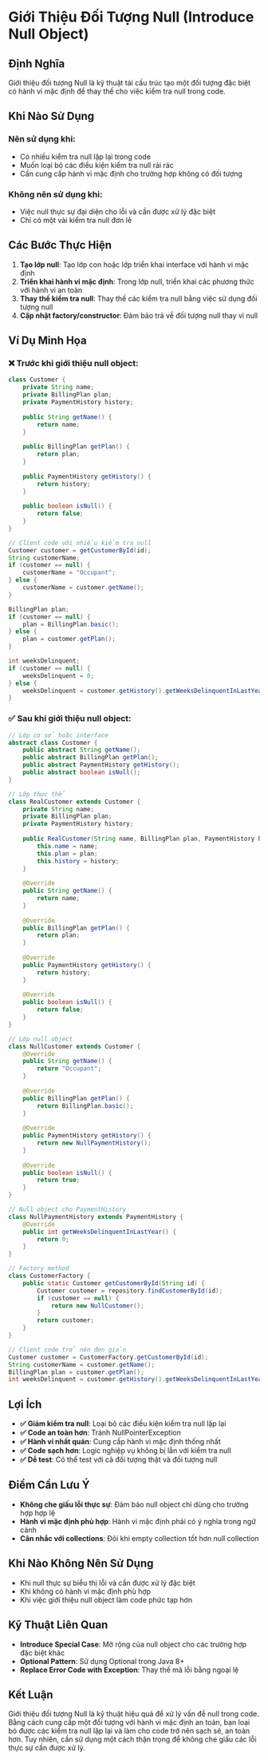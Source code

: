 # **Giới Thiệu Đối Tượng Null (Introduce Null Object)**

## **Định Nghĩa**
Giới thiệu đối tượng Null là kỹ thuật tái cấu trúc tạo một đối tượng đặc biệt có hành vi mặc định để thay thế cho việc kiểm tra null trong code.

## **Khi Nào Sử Dụng**

### **Nên sử dụng khi:**
- Có nhiều kiểm tra null lặp lại trong code
- Muốn loại bỏ các điều kiện kiểm tra null rải rác
- Cần cung cấp hành vi mặc định cho trường hợp không có đối tượng

### **Không nên sử dụng khi:**
- Việc null thực sự đại diện cho lỗi và cần được xử lý đặc biệt
- Chỉ có một vài kiểm tra null đơn lẻ

## **Các Bước Thực Hiện**

1. **Tạo lớp null**: Tạo lớp con hoặc lớp triển khai interface với hành vi mặc định
2. **Triển khai hành vi mặc định**: Trong lớp null, triển khai các phương thức với hành vi an toàn
3. **Thay thế kiểm tra null**: Thay thế các kiểm tra null bằng việc sử dụng đối tượng null
4. **Cập nhật factory/constructor**: Đảm bảo trả về đối tượng null thay vì null

## **Ví Dụ Minh Họa**

### **❌ Trước khi giới thiệu null object:**
```java
class Customer {
    private String name;
    private BillingPlan plan;
    private PaymentHistory history;
    
    public String getName() {
        return name;
    }
    
    public BillingPlan getPlan() {
        return plan;
    }
    
    public PaymentHistory getHistory() {
        return history;
    }
    
    public boolean isNull() {
        return false;
    }
}

// Client code với nhiều kiểm tra null
Customer customer = getCustomerById(id);
String customerName;
if (customer == null) {
    customerName = "Occupant";
} else {
    customerName = customer.getName();
}

BillingPlan plan;
if (customer == null) {
    plan = BillingPlan.basic();
} else {
    plan = customer.getPlan();
}

int weeksDelinquent;
if (customer == null) {
    weeksDelinquent = 0;
} else {
    weeksDelinquent = customer.getHistory().getWeeksDelinquentInLastYear();
}
```

### **✅ Sau khi giới thiệu null object:**
```java
// Lớp cơ sở hoặc interface
abstract class Customer {
    public abstract String getName();
    public abstract BillingPlan getPlan();
    public abstract PaymentHistory getHistory();
    public abstract boolean isNull();
}

// Lớp thực thể
class RealCustomer extends Customer {
    private String name;
    private BillingPlan plan;
    private PaymentHistory history;
    
    public RealCustomer(String name, BillingPlan plan, PaymentHistory history) {
        this.name = name;
        this.plan = plan;
        this.history = history;
    }
    
    @Override
    public String getName() {
        return name;
    }
    
    @Override
    public BillingPlan getPlan() {
        return plan;
    }
    
    @Override
    public PaymentHistory getHistory() {
        return history;
    }
    
    @Override
    public boolean isNull() {
        return false;
    }
}

// Lớp null object
class NullCustomer extends Customer {
    @Override
    public String getName() {
        return "Occupant";
    }
    
    @Override
    public BillingPlan getPlan() {
        return BillingPlan.basic();
    }
    
    @Override
    public PaymentHistory getHistory() {
        return new NullPaymentHistory();
    }
    
    @Override
    public boolean isNull() {
        return true;
    }
}

// Null object cho PaymentHistory
class NullPaymentHistory extends PaymentHistory {
    @Override
    public int getWeeksDelinquentInLastYear() {
        return 0;
    }
}

// Factory method
class CustomerFactory {
    public static Customer getCustomerById(String id) {
        Customer customer = repository.findCustomerById(id);
        if (customer == null) {
            return new NullCustomer();
        }
        return customer;
    }
}

// Client code trở nên đơn giản
Customer customer = CustomerFactory.getCustomerById(id);
String customerName = customer.getName();
BillingPlan plan = customer.getPlan();
int weeksDelinquent = customer.getHistory().getWeeksDelinquentInLastYear();
```

## **Lợi Ích**

- **✅ Giảm kiểm tra null**: Loại bỏ các điều kiện kiểm tra null lặp lại
- **✅ Code an toàn hơn**: Tránh NullPointerException
- **✅ Hành vi nhất quán**: Cung cấp hành vi mặc định thống nhất
- **✅ Code sạch hơn**: Logic nghiệp vụ không bị lẫn với kiểm tra null
- **✅ Dễ test**: Có thể test với cả đối tượng thật và đối tượng null

## **Điểm Cần Lưu Ý**

- **Không che giấu lỗi thực sự**: Đảm bảo null object chỉ dùng cho trường hợp hợp lệ
- **Hành vi mặc định phù hợp**: Hành vi mặc định phải có ý nghĩa trong ngữ cảnh
- **Cân nhắc với collections**: Đôi khi empty collection tốt hơn null collection

## **Khi Nào Không Nên Sử Dụng**

- Khi null thực sự biểu thị lỗi và cần được xử lý đặc biệt
- Khi không có hành vi mặc định phù hợp
- Khi việc giới thiệu null object làm code phức tạp hơn

## **Kỹ Thuật Liên Quan**

- **Introduce Special Case**: Mở rộng của null object cho các trường hợp đặc biệt khác
- **Optional Pattern**: Sử dụng Optional trong Java 8+
- **Replace Error Code with Exception**: Thay thế mã lỗi bằng ngoại lệ

## **Kết Luận**

Giới thiệu đối tượng Null là kỹ thuật hiệu quả để xử lý vấn đề null trong code. Bằng cách cung cấp một đối tượng với hành vi mặc định an toàn, bạn loại bỏ được các kiểm tra null lặp lại và làm cho code trở nên sạch sẽ, an toàn hơn. Tuy nhiên, cần sử dụng một cách thận trọng để không che giấu các lỗi thực sự cần được xử lý.